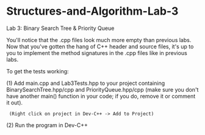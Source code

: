 # Structures-and-Algorithm-Lab-3
Lab 3: Binary Search Tree &amp; Priority Queue

You'll notice that the .cpp files look much more empty than previous labs. Now that you've gotten the hang of C++ header and source files, it's up to you to implement the method signatures in the .cpp files like in previous labs.

To get the tests working:

 (1) Add main.cpp and Lab3Tests.hpp to your project containing BinarySearchTree.hpp/cpp and PriorityQueue.hpp/cpp (make sure you don't have another main() function in your code; if you do, remove it or comment it out).
     
     (Right click on project in Dev-C++ -> Add to Project)
     
 (2) Run the program in Dev-C++
